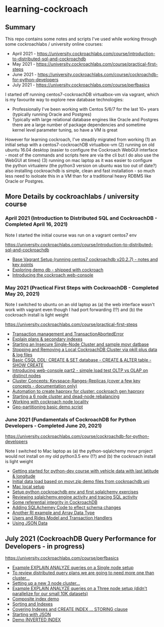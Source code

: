 # learning-cockroach


## Summary

This repo contains some notes and scripts I've used while working through some cockroachlabs / university online courses:
* April 2021 - https://university.cockroachlabs.com/course/introduction-to-distributed-sql-and-cockroachdb
* May 2021 - https://university.cockroachlabs.com/course/practical-first-steps
* June 2021 - https://university.cockroachlabs.com/course/cockroachdb-for-python-developers
* July 2021 - https://university.cockroachlabs.com/course/perfbasics

I started off running centos7-cockroachDB virtualbox-vm via vagrant, which is my favourite way to explore new database technologies:
* Professionally I've been working with Centos 5/6/7 for the last 10+ years (typically running Oracle and Postgres)
* Typically with large relational database engines like Oracle and Postgres there are a large number of package dependencies and sometime kernel level parameter tuning, so have a VM is great

However for learning cockroach, I've steadily migrated from working 
(1) an initial setup with a centos7-cockroachDB virtualbox-vm 
(2) running on old ubuntu 16.04 desktop (easier to configure the Cockroach WebGUI interface - most of the commands and scripts here are via the cli but I do also use the WebGUI at times)
(3) running on mac laptop as it was easier to configure the python virtualenv (the python3 version on ubuntu was too out of date?) also installing cockroachdb is simple, clean and fast installation - so much less need to isoloate this in a VM  than for a traditional heavy RDBMS like Oracle or Postgres.


## More Details by cockroachlabs / university course 

### April 2021 (Introduction to Distributed SQL and CockroachDB - Completed April 16, 2021)

Note I started the initial course was run on a vagrant centos7 env

https://university.cockroachlabs.com/course/introduction-to-distributed-sql-and-cockroachdb

* [Base Vagrant Setup (running centos7 cockroachdb v20.2.7) - notes and key points](docs/Base-Vagrant-Setup.md)
* [Exploring demo db - shipped with cockroach](docs/demo_db.md)
* [Introducing the cockroach web-console](docs/Introducing-web-console.md) 


### May 2021 (Practical First Steps with CockroachDB - Completed May 20, 2021)

Note I switched to ubuntu on an old laptop as (a) the web interface wasn't work with vagrant even though I had port forwarding (!?) and (b) the cockroach install is light weight 

https://university.cockroachlabs.com/course/practical-first-steps

* [Transaction management and TransactionAbortedError](docs/Transaction_management.md)
* [Explain plans & secondary indexes](docs/Explain_plans-and-secondary_indexes.md)
* [Starting an Insecure Single-Node Cluster and sample movr datbase](docs/Start-an-Insecure-Single-Node-Cluster.md)
* [Stopping and Removing a Local CockroachDB Cluster via pkill plus data & log files](docs/Stopping-Local-Cockroach-via-pkill.md)
* [Basic CSQL DDL: CREATE & SET database - CREATE & ALTER table - SHOW CREATE](docs/CREATE_SET_DATABASE-CREATE_ALTER_TABLE.md)
* [Introducing web-console part2 - simple load test OLTP vs OLAP on distinct nodes](docs/Introducing-web-console-part2.md)
* [Cluster Concepts: Keyspace-Ranges-Replicas (cover a few key concepts - documentation only)](docs/Cluster-Concepts_Keyspace-Ranges-Replicas.md)
* [Automation to create haproxy for cluster: cockroach gen haproxy ](docs/cockroach-gen-haproxy.md)
* [Starting a 6 node cluster and dead-node rebalancing](docs/6node-cluster-dead-node-rebalanced.md)
* [Working with cockroach node locality](docs/cockroach-node-locality.md)
* [Geo-partitioning basic demo script](docs/geo-partitioning.md)


### June 2021 (Fundamentals of CockroachDB for Python Developers - Completed June 20, 2021)

https://university.cockroachlabs.com/course/cockroachdb-for-python-developers

Note I switched to Mac laptop as (a) the python-sqlalchemy movr project would not install on my old python3.5 env (!?) and (b) the cockroach install is light weight 

* [Getting started for python-dev course with vehicle data with last latitude & longitude](docs/vehicles_data_with_lat_long.md)
* [Initial data load based on movr.zip demo files from cockroachdb uni](docs/pyhton-dev-movr-demo.md)
* [Mac local setup](docs/mac-local-setup.md)
* [Setup python cockroachdb env and first sqlalchemy exercises](docs/setup-python-cockroachdb-env.md)
* [Reviewing sqlalchemy.engine activity and tracing SQL activity](docs/sqlachemy-sql-echo.md)
* [Some referential integrity in CockroachDB](docs/Some-referential-integrity-in-cockroach.md)
* [Adding SQLAchemey Code to eflect schema changes](docs/Adding-SQLAchemey-Code-to-eflect-schema-changes.md)
* [Another RI example and Array Data Type](docs/Array-Data-Type.md)
* [Users and Rides Model and Transaction Handlers](docs/Users-and-Rides-Model-and-Transaction-Handlers.md)
* [Using JSON Data](docs/Using-JSON-Data.md)


## July 2021 (CockroachDB Query Performance for Developers - in progress)

https://university.cockroachlabs.com/course/perfbasics

* [Example EXPLAIN ANALYZE queries on a Single node setup](docs/Single-node-setup.md)
* [To review distributed query plans we are going to need more one than cluster...](docs/Three-node-setup.md)
* [Setting up a new 3 node cluster...](docs/Three-node-setup.md)
* [Example EXPLAIN ANALYZE queries on a Three node setup (didn't parallelize for our small 10K datasets)](docs/Three-node-setup-EXPLAIN-ANALYZE.md)
* [Composite index demo](docs/composite-index-demo.md)
* [Sorting and Indexes](docs/Sorting-and-Indexes.md)
* [Covering Indexes and CREATE INDEX ... STORING <column> clause](docs/Covering-Indexes.md)
* [Starting with JSON](docs/Starting-with-JSON.md)
* [Demo INVERTED INDEX](docs/Demo-INVERTED-INDEX.md)